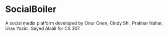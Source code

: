 # SocialBoiler
A social media platform developed by Onur Onen, Cindy Shi, Prakhar Nahar, Uras Yazici, Sayed Alaali for CS 307. 




